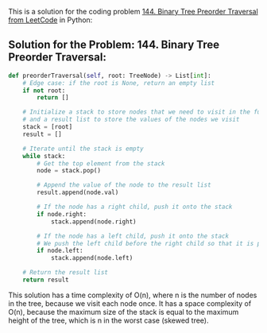 This is a solution for the coding problem [144. Binary Tree Preorder Traversal from LeetCode](https://leetcode.com/problems/binary-tree-preorder-traversal/description) in Python:

## Solution for the Problem: 144. Binary Tree Preorder Traversal:

```python
def preorderTraversal(self, root: TreeNode) -> List[int]:
    # Edge case: if the root is None, return an empty list
    if not root:
        return []

    # Initialize a stack to store nodes that we need to visit in the future
    # and a result list to store the values of the nodes we visit
    stack = [root]
    result = []

    # Iterate until the stack is empty
    while stack:
        # Get the top element from the stack
        node = stack.pop()

        # Append the value of the node to the result list
        result.append(node.val)

        # If the node has a right child, push it onto the stack
        if node.right:
            stack.append(node.right)

        # If the node has a left child, push it onto the stack
        # We push the left child before the right child so that it is processed first
        if node.left:
            stack.append(node.left)

    # Return the result list
    return result
```

This solution has a time complexity of O(n), where n is the number of nodes in the tree, because we visit each node once. It has a space complexity of O(n), because the maximum size of the stack is equal to the maximum height of the tree, which is n in the worst case (skewed tree).
